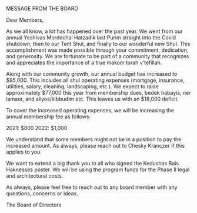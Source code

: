 MESSAGE FROM THE BOARD

Dear Members,

As we all know, a lot has happened over the past year. We went from our annual Yeshivas Mordechai Hatzadik last Purim straight into the Covid shutdown, then to our Tent Shul, and finally to our wonderful new Shul. This accomplishment was made possible through your commitment, dedication, and generosity. We are fortunate to be part of a community that recognizes and appreciates the importance of a true makom torah v’tefillah.

Along with our community growth, our annual budget has increased to $95,000. This includes all shul operating expenses (mortgage, insurance, utilities, salary, cleaning, landscaping, etc.). We expect to raise approximately $77,000 this year from membership dues, bedek habayis, ner lamaor, and aliyos/kibbudim etc. This leaves us with an $18,000 deficit.

To cover the increased operating expenses, we will be increasing the annual membership fee as follows:

2021: $800
2022: $1,000

We understand that some members might not be in a position to pay the increased amount.  As always, please reach out to Chesky Kranczer if this applies to you.

We want to extend a big thank you to all who signed the Kedushas Bais Haknesses poster. We will be using the program funds for the Phase II legal and architectural costs.

As always, please feel free to reach out to any board member with any questions, concerns or ideas.

The Board of Directors
